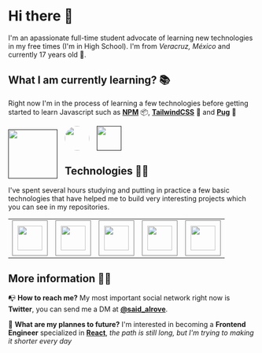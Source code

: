 # **Hi there** 👋
I'm an apassionate full-time student advocate of learning new technologies in my free times (I'm in High School). I'm from *Veracruz, México* and currently 17 years old 🧑.

##  **What I am currently learning?** 📚
Right now I'm in the process of learning a few technologies before getting started to learn Javascript such as [**NPM**](https://www.npmjs.com/) 📦, [**TailwindCSS**](https://tailwindcss.com/) 🎨 and [**Pug**](https://pugjs.org/api/getting-started.html) 🐶

<a href=""> 
    <img
        src="https://upload.wikimedia.org/wikipedia/commons/thumb/d/db/Npm-logo.svg/1280px-Npm-logo.svg.png"
        width="100px"
        style="
            margin-right: 15px; 
            margin-top: 7.5px; 
            float: left;">
</a> 

<a href="https://tailwindcss.com/" target="_blank" rel="noopener">
    <img 
    src="https://tailwindcss.com/_next/static/media/twitter-square.daf77586b35e90319725e742f6e069f9.jpg" 
    width="50px" 
    height="50px" 
    style="
        border-radius: 50%; 
        float: left; 
        margin-right: 15px;">
</a>

<a href="">
    <img
        src="https://cdn.worldvectorlogo.com/logos/pug.svg"
        width="50px"
        height="50px">
</a>

## **Technologies** 👩‍💻
I've spent several hours studying and putting in practice a few basic technologies that have helped me to build very interesting projects which you can see in my repositories.

<table>
    <td>
        <img 
            src="https://upload.wikimedia.org/wikipedia/commons/thumb/3/38/HTML5_Badge.svg/1200px-HTML5_Badge.svg.png" 
            width="50px" 
            height="50px"
            style="
                border: 1px solid gray; 
                padding: 10px;">
    </td>
    <td>
        <img 
            src="https://upload.wikimedia.org/wikipedia/commons/thumb/6/62/CSS3_logo.svg/240px-CSS3_logo.svg.png" 
            width="50px" 
            height="50px"
            style="
                border: 1px solid gray; 
                padding: 10px;">
    </td>
    <td>
        <img 
            src="https://sass-lang.com/assets/img/styleguide/seal-color-aef0354c.png" 
            width="50px" 
            height="50px"
            style="
                border: 1px solid gray; 
                padding: 10px;">
    </td>
    <td>
        <img 
            src="https://cdn2.hubspot.net/hubfs/4008838/gulp-red-text.png" 
            width="50px" 
            height="50px"
            style="
                border: 1px solid gray; 
                padding: 10px;">
    </td>
        <td>
        <img 
            src="https://upload.wikimedia.org/wikipedia/commons/thumb/3/3f/Git_icon.svg/1200px-Git_icon.svg.png" 
            width="50px" 
            height="50px"
            style="
                border: 1px solid gray; 
                padding: 10px;">
    </td>
</table>

## **More information** 💁‍♂️
📭 **How to reach me?** My most important social network right now is **Twitter**, you can send me a DM at [**@said_alrove**](https://cdn2.hubspot.net/hubfs/4008838/gulp-red-text.png).

🔮 **What are my plannes to future?** I'm interested in becoming a **Frontend Engineer** specialized in [**React**](https://cdn2.hubspot.net/hubfs/4008838/gulp-red-text.png), *the path is still long, but I'm trying to making it shorter every day*


